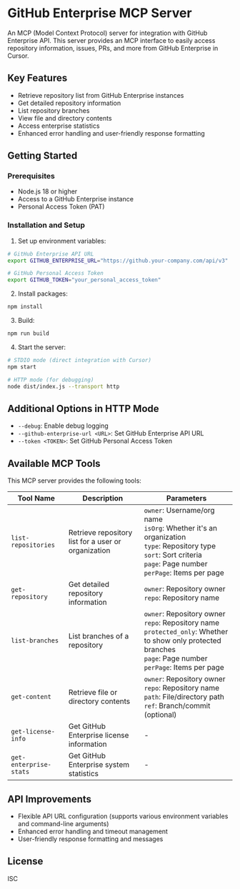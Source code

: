 # GitHub Enterprise MCP Server

An MCP (Model Context Protocol) server for integration with GitHub Enterprise API. This server provides an MCP interface to easily access repository information, issues, PRs, and more from GitHub Enterprise in Cursor.

## Key Features

- Retrieve repository list from GitHub Enterprise instances
- Get detailed repository information
- List repository branches
- View file and directory contents
- Access enterprise statistics
- Enhanced error handling and user-friendly response formatting

## Getting Started

### Prerequisites

- Node.js 18 or higher
- Access to a GitHub Enterprise instance
- Personal Access Token (PAT)

### Installation and Setup

1. Set up environment variables:

```bash
# GitHub Enterprise API URL
export GITHUB_ENTERPRISE_URL="https://github.your-company.com/api/v3"

# GitHub Personal Access Token
export GITHUB_TOKEN="your_personal_access_token"
```

2. Install packages:

```bash
npm install
```

3. Build:

```bash
npm run build
```

4. Start the server:

```bash
# STDIO mode (direct integration with Cursor)
npm start

# HTTP mode (for debugging)
node dist/index.js --transport http
```

## Additional Options in HTTP Mode

- `--debug`: Enable debug logging
- `--github-enterprise-url <URL>`: Set GitHub Enterprise API URL
- `--token <TOKEN>`: Set GitHub Personal Access Token

## Available MCP Tools

This MCP server provides the following tools:

| Tool Name | Description | Parameters |
|---|---|---|
| `list-repositories` | Retrieve repository list for a user or organization | `owner`: Username/org name<br>`isOrg`: Whether it's an organization<br>`type`: Repository type<br>`sort`: Sort criteria<br>`page`: Page number<br>`perPage`: Items per page |
| `get-repository` | Get detailed repository information | `owner`: Repository owner<br>`repo`: Repository name |
| `list-branches` | List branches of a repository | `owner`: Repository owner<br>`repo`: Repository name<br>`protected_only`: Whether to show only protected branches<br>`page`: Page number<br>`perPage`: Items per page |
| `get-content` | Retrieve file or directory contents | `owner`: Repository owner<br>`repo`: Repository name<br>`path`: File/directory path<br>`ref`: Branch/commit (optional) |
| `get-license-info` | Get GitHub Enterprise license information | - |
| `get-enterprise-stats` | Get GitHub Enterprise system statistics | - |

## API Improvements

- Flexible API URL configuration (supports various environment variables and command-line arguments)
- Enhanced error handling and timeout management
- User-friendly response formatting and messages

## License

ISC 